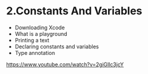 # 2.Constants And Variables
* Downloading Xcode
* What is a playground
* Printing a text
* Declaring constants and variables
* Type annotation 

https://www.youtube.com/watch?v=2giGlIc3jcY
